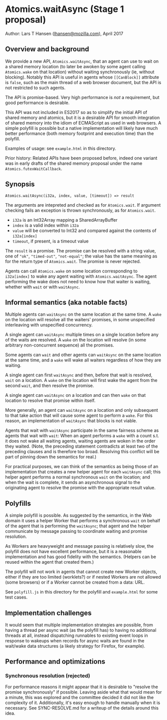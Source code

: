 # Atomics.waitAsync (Stage 1 proposal)

Author: Lars T Hansen (lhansen@mozilla.com), April 2017

## Overview and background

We provide a new API, `Atomics.waitAsync`, that an agent can use to
wait on a shared memory location (to later be awoken by some agent
calling `Atomics.wake` on that location) without waiting synchronously
(ie, without blocking).  Notably this API is useful in agents whose
`[[CanBlock]]` attribute is `false`, such as the main thread of a web
browser document, but the API is not restricted to such agents.

The API is promise-based.  Very high performance is *not* a
requirement, but good performance is desirable.

This API was not included in ES2017 so as to simplify the initial API
of shared memory and atomics, but it is a desirable API for smooth
integration of shared memory into the idiom of ECMAScript as used in
web browsers.  A simple polyfill is possible but a native
implementation will likely have much better performance (both memory
footprint and execution time) than the polyfill.

Examples of usage: see `example.html` in this directory.

Prior history: Related APIs have been proposed before, indeed one
variant was in early drafts of the shared memory proposal under the
name `Atomics.futexWaitCallback`.


## Synopsis

`Atomics.waitAsync(i32a, index, value, [timeout]) => result`

The arguments are intepreted and checked as for `Atomics.wait`.  If
argument checking fails an exception is thrown synchronously, as for
`Atomics.wait`.

* `i32a` is an Int32Array mapping a SharedArrayBuffer
* `index` is a valid index within `i32a`
* `value` will be converted to Int32 and compared against the contents of `i32a[index]`
* `timeout`, if present, is a timeout value

The `result` is a promise.  The promise can be resolved with a string
value, one of `"ok"`, `"timed-out"`, `"not-equal"`; the value has the same
meaning as for the return type of `Atomics.wait`.  The promise is
never rejected.

Agents can call `Atomics.wake` on some location corresponding to
`i32a[index]` to wake any agent waiting with
`Atomics.waitAsync`.  The agent performing the wake does not
need to know how that waiter is waiting, whether with `wait` or with
`waitAsync`.


## Informal semantics (aka notable facts)

Multiple agents can `waitAsync` on the same location at the same
time.  A `wake` on the location will resolve all the waiters'
promises, in some unspecified interleaving with unspecified
concurrency.

A single agent can `waitAsync` multiple times on a single
location before any of the waits are resolved.  A `wake` on the location
will resolve (in some arbitrary non-concurrent sequence) all the
promises.

Some agents can `wait` and other agents can `waitAsync` on the
same location at the same time, and a `wake` will wake all waiters
regardless of how they are waiting.

A single agent can first `waitAsync` and then, before that wait
is resolved, `wait` on a location.  A `wake` on the location will
first wake the agent from the second `wait`, and then resolve the
promise.

A single agent can `waitAsync` on a location and can then `wake`
on that location to resolve that promise within itself.

More generally, an agent can `waitAsync` on a location and only
subsequent to that take action that will cause some agent to perform a
`wake`.  For this reason, an implementation of `waitAsync` that
blocks is not viable.

Agents that wait with `waitAsync` participate in the same
fairness scheme as agents that wait with `wait`: When an agent
performs a `wake` with a count s.t. it does not wake all waiting
agents, waiting agents are woken in the order they waited.  (Note, the
preceding statement contradicts at least two of the preceding clauses
and is therefore too broad.  Resolving this conflict will be part of
pinning down the semantics for real.)

For practical purposes, we can think of the semantics as being those
of an implementation that creates a new helper agent for each
`waitAsync` call; this helper agent performs a normal synchronous
`wait` on the location; and when the wait is complete, it sends an
asynchronous signal to the originating agent to resolve the promise
with the appropriate result value.


## Polyfills

A simple polyfill is possible.  As suggested by the semantics, in the
Web domain it uses a helper Worker that performs a synchronous `wait` on
behalf of the agent that is performing the `waitAsync`; that
agent and the helper communicate by message passing to coordinate
waiting and promise resolution.

As Workers are heavyweight and message passing is relatively slow, the
polyfill does not have excellent performance, but it is a reasonable
implementation and has good fidelity with the semantics.  (Helpers can
be reused within the agent that created them.)

The polyfill will not work in agents that cannot create new Worker
objects, either if they are too limited (worklets?) or if nested
Workers are not allowed (some browsers) or if a Worker cannot be
created from a data: URL.

See `polyfill.js` in this directory for the polyfill and
`example.html` for some test cases.


## Implementation challenges

It would seem that multiple implementation strategies are possible,
from having a thread per async wait (as the polyfill has) to
having no additional threads at all, instead dispatching runnables to
existing event loops in response to wakeups when records for
async waits are found in the wait/wake data structures (a likely
strategy for Firefox, for example).


## Performance and optimizations

### Synchronous resolution (rejected)

For performance reasons it might appear that it is desirable to
"resolve the promise synchronously" if possible.  Leaving aside what
that would mean for a minute, this was explored and the committee
decided it did not like the complexity of it.  Additionally, it's easy
enough to handle manually when it is necessary.  See SYNC-RESOLVE.md
for a writeup of the details around this idea.
